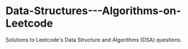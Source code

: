 # Data-Structures---Algorithms-on-Leetcode
Solutions to Leetcode's Data Structure and Algorithms (DSA) questions.
